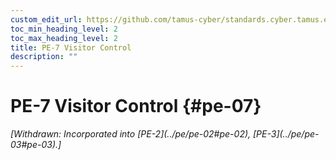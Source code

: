 ```yaml
---
custom_edit_url: https://github.com/tamus-cyber/standards.cyber.tamus.edu/tree/main/static/content/tamus.edu/TAMUS_profile.xml
toc_min_heading_level: 2
toc_max_heading_level: 2
title: PE-7 Visitor Control
description: ""
---
```


# PE-7 Visitor Control {#pe-07}

<prop xmlns="http://csrc.nist.gov/ns/oscal/1.0" name="status" value="withdrawn">
            <em>[Withdrawn: Incorporated into [PE-2](../pe/pe-02#pe-02), [PE-3](../pe/pe-03#pe-03).]</em>
         </prop>
         


